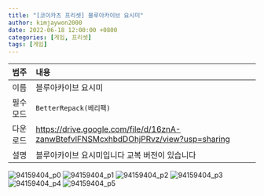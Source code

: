 ```yaml
---
title: "[코이카츠 프리셋] 블루아카이브 요시미"
author: kimjaywon2000
date: 2022-06-18 12:00:00 +0800
categories: [게임, 프리셋]
tags: [게임]
---
```


| 범주             | 내용            |
|:----------------|:---------------|
| 이름             | 블루아카이브 요시미  |
| 필수 모드         | `BetterRepack(베리팩)`       |
| 다운로드          | <https://drive.google.com/file/d/16znA-zanwBtefvlFNSMcxhbdDOhjPRvz/view?usp=sharing> |
| 설명             | 블루아카이브 요시미입니다 교복 버전이 있습니다   |

![94159404_p0](https://user-images.githubusercontent.com/76558033/174472653-db0c798f-6cf3-4658-b05a-5d853f1ced5d.png)
![94159404_p1](https://user-images.githubusercontent.com/76558033/174472654-5373800d-6491-4b57-905e-59782e654024.png)
![94159404_p2](https://user-images.githubusercontent.com/76558033/174472660-5cd4652d-9006-46f1-90d0-c788235dac4d.png)
![94159404_p3](https://user-images.githubusercontent.com/76558033/174472663-79d82005-9b86-4a7b-8f4e-66a54907cd3f.png)
![94159404_p4](https://user-images.githubusercontent.com/76558033/174472664-6bf7038a-04cc-4a1d-8994-58909c9f3352.png)
![94159404_p5](https://user-images.githubusercontent.com/76558033/174472665-cf018784-2b2f-4ade-a7ad-b08da66b8943.png)


